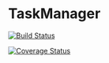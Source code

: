 # TaskManager

[![Build Status](https://github.com/V0lodimirV/TaskManager/actions/workflows/main.yml/badge.svg?branch=develop)](https://github.com/V0lodimirV/TaskManager/actions/workflows/main.yml)

[![Coverage Status](https://coveralls.io/repos/github/V0lodimirV/TaskManager/badge.svg?branch=develop)](https://coveralls.io/github/V0lodimirV/TaskManager?branch=develop)